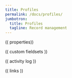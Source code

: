 ```yaml
---
title: Profiles
permalink: /docs/profiles/
jumbotron:
  title: Profiles
  tagline: Record management
---
```


(( properties))

(( custom fieldsets ))

(( activity log ))

(( links ))